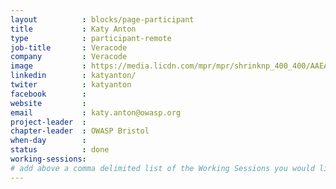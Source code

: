 ```yaml
---
layout          : blocks/page-participant
title           : Katy Anton
type            : participant-remote
job-title       : Veracode
company         : Veracode
image           : https://media.licdn.com/mpr/mpr/shrinknp_400_400/AAEAAQAAAAAAAALrAAAAJDA0ZTkxYmIwLTZlMmMtNGRiNi04YTYzLTkxNmZhZjg5Y2JjOA.jpg
linkedin        : katyanton/
twiter          : katyanton
facebook        :
website         :
email           : katy.anton@owasp.org
project-leader  : 
chapter-leader  : OWASP Bristol
when-day        :
status          : done
working-sessions:
# add above a comma delimited list of the Working Sessions you would like to attend (use the session's title)
---
```


<!-- put more details about participant here -->
